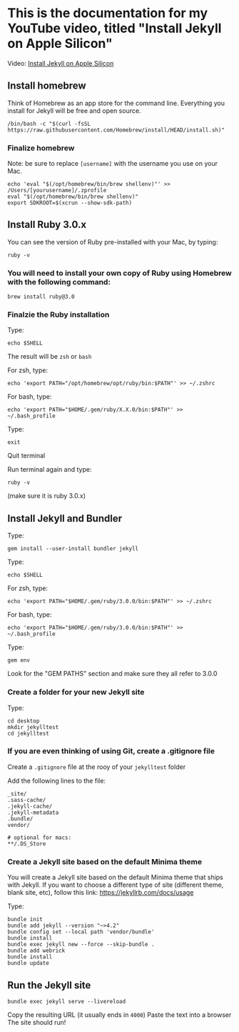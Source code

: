 # This is the documentation for my YouTube video, titled "Install Jekyll on Apple Silicon"
Video: [Install Jekyll on Apple Silicon](https://studio.youtube.com/channel/UCo63gWfWRfEciJ98mJLIU0Q)


## Install homebrew
Think of Homebrew as an app store for the command line. Everything you install for Jekyll will be free and open source.
```
/bin/bash -c "$(curl -fsSL https://raw.githubusercontent.com/Homebrew/install/HEAD/install.sh)"
```

### Finalize homebrew
Note: be sure to replace `[username]` with the username you use on your Mac.
```
echo 'eval "$(/opt/homebrew/bin/brew shellenv)"' >> /Users/[yourusername]/.zprofile
eval "$(/opt/homebrew/bin/brew shellenv)"
export SDKROOT=$(xcrun --show-sdk-path)
```

## Install Ruby 3.0.x
You can see the version of Ruby pre-installed with your Mac, by typing:
```
ruby -v
```

### You will need to install your own copy of Ruby using Homebrew with the following command:
```
brew install ruby@3.0
```

### Finalzie the Ruby installation
Type:
```
echo $SHELL
```

The result will be `zsh` or `bash`

For zsh, type:
```
echo 'export PATH="/opt/homebrew/opt/ruby/bin:$PATH"' >> ~/.zshrc
```

For bash, type:
```
echo 'export PATH="$HOME/.gem/ruby/X.X.0/bin:$PATH"' >> ~/.bash_profile
```

Type:
```
exit
```

Quit terminal

Run terminal again and type: 
```
ruby -v
```
(make sure it is ruby 3.0.x)

## Install Jekyll and Bundler
Type:
```
gem install --user-install bundler jekyll
```

Type:
```
echo $SHELL
```

For zsh, type:
```
echo 'export PATH="$HOME/.gem/ruby/3.0.0/bin:$PATH"' >> ~/.zshrc
```

For bash, type:
```
echo 'export PATH="$HOME/.gem/ruby/3.0.0/bin:$PATH"' >> ~/.bash_profile
```

Type:
```
gem env
```
Look for the "GEM PATHS" section and make sure they all refer to 3.0.0

### Create a folder for your new Jekyll site
Type:
```
cd desktop
mkdir jekylltest
cd jekylltest
```

### If you are even thinking of using Git, create a .gitignore file
Create a `.gitignore` file at the rooy of your `jekylltest` folder

Add the following lines to the file:
```
_site/
.sass-cache/
.jekyll-cache/
.jekyll-metadata
.bundle/
vendor/

# optional for macs:
**/.DS_Store
```


### Create a Jekyll site based on the default Minima theme
You will create a Jekyll site based on the default Minima theme that ships with Jekyll.
If you want to choose a different type of site (different theme, blank site, etc), follow this link:
https://jekyllrb.com/docs/usage

Type:
```
bundle init
bundle add jekyll --version "~>4.2"
bundle config set --local path 'vendor/bundle'
bundle install
bundle exec jekyll new --force --skip-bundle .
bundle add webrick
bundle install
bundle update
```

## Run the Jekyll site
```
bundle exec jekyll serve --livereload
```
Copy the resulting URL (it usually ends in `4000`)
Paste the text into a browser
The site should run!
